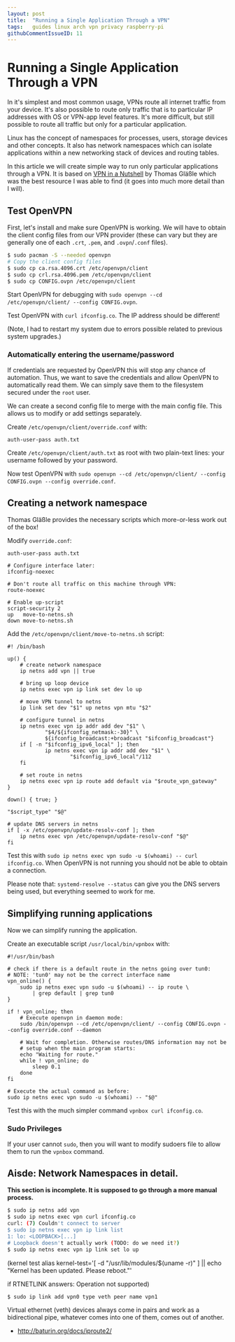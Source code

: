 ```yaml
---
layout: post
title:  "Running a Single Application Through a VPN"
tags:   guides linux arch vpn privacy raspberry-pi
githubCommentIssueID: 11
---
```


# Running a Single Application Through a VPN

In it's simplest and most common usage, VPNs route all internet traffic from your device. It's also possible to route only traffic that is to particular IP addresses with OS or VPN-app level features. It's more difficult, but still possible to route all traffic but only for a particular application.

Linux has the concept of namespaces for processes, users, storage devices and other concepts. It also has network namespaces which can isolate applications within a new networking stack of devices and routing tables.

In this article we will create simple way to run only particular applications through a VPN. It is based on [VPN in a Nutshell][vpn-nutshell] by Thomas Gläßle which was the best resource I was able to find (it goes into much more detail than I will).

## Test OpenVPN

First, let's install and make sure OpenVPN is working. We will have to obtain the client config files from our VPN provider (these can vary but they are generally one of each `.crt`, `.pem`, and `.ovpn`/`.conf` files).

```sh
$ sudo pacman -S --needed openvpn
# Copy the client config files
$ sudo cp ca.rsa.4096.crt /etc/openvpn/client
$ sudo cp crl.rsa.4096.pem /etc/openvpn/client
$ sudo cp CONFIG.ovpn /etc/openvpn/client
```

Start OpenVPN for debugging with `sudo openvpn --cd /etc/openvpn/client/ --config CONFIG.ovpn`.

Test OpenVPN with `curl ifconfig.co`. The IP address should be different!

(Note, I had to restart my system due to errors possible related to previous system upgrades.)

### Automatically entering the username/password

If credentials are requested by OpenVPN this will stop any chance of automation. Thus, we want to save the credentials and allow OpenVPN to automatically read them. We can simply save them to the filesystem secured under the `root` user.

We can create a second config file to merge with the main config file. This allows us to modify or add settings separately.

Create `/etc/openvpn/client/override.conf` with:

```
auth-user-pass auth.txt
```

Create `/etc/openvpn/client/auth.txt` as root with two plain-text lines: your username followed by your password.

Now test OpenVPN with `sudo openvpn --cd /etc/openvpn/client/ --config CONFIG.ovpn --config override.conf`.

## Creating a network namespace

Thomas Gläßle provides the necessary scripts which more-or-less work out of the box!

Modify `override.conf`:

```
auth-user-pass auth.txt

# Configure interface later:
ifconfig-noexec

# Don't route all traffic on this machine through VPN:
route-noexec

# Enable up-script
script-security 2
up   move-to-netns.sh
down move-to-netns.sh
```

Add the `/etc/openvpn/client/move-to-netns.sh` script:

```
#! /bin/bash

up() {
    # create network namespace
    ip netns add vpn || true

    # bring up loop device
    ip netns exec vpn ip link set dev lo up

    # move VPN tunnel to netns
    ip link set dev "$1" up netns vpn mtu "$2"

    # configure tunnel in netns
    ip netns exec vpn ip addr add dev "$1" \
            "$4/${ifconfig_netmask:-30}" \
            ${ifconfig_broadcast:+broadcast "$ifconfig_broadcast"}
    if [ -n "$ifconfig_ipv6_local" ]; then
            ip netns exec vpn ip addr add dev "$1" \
                    "$ifconfig_ipv6_local"/112
    fi

    # set route in netns
    ip netns exec vpn ip route add default via "$route_vpn_gateway"
}

down() { true; }

"$script_type" "$@"

# update DNS servers in netns
if [ -x /etc/openvpn/update-resolv-conf ]; then
    ip netns exec vpn /etc/openvpn/update-resolv-conf "$@"
fi
```

Test this with `sudo ip netns exec vpn sudo -u $(whoami) -- curl ifconfig.co`. When OpenVPN is not running you should not be able to obtain a connection.

Please note that: `systemd-resolve --status` can give you the DNS servers being used, but everything seemed to work for me.

## Simplifying running applications

Now we can simplify running the application.

Create an executable script `/usr/local/bin/vpnbox` with:

```
#!/usr/bin/bash

# check if there is a default route in the netns going over tun0:
# NOTE: 'tun0' may not be the correct interface name
vpn_online() {
    sudo ip netns exec vpn sudo -u $(whoami) -- ip route \
        | grep default | grep tun0
}

if ! vpn_online; then
    # Execute openvpn in daemon mode:
    sudo /bin/openvpn --cd /etc/openvpn/client/ --config CONFIG.ovpn --config override.conf --daemon

    # Wait for completion. Otherwise routes/DNS information may not be
    # setup when the main program starts:
    echo "Waiting for route."
    while ! vpn_online; do
        sleep 0.1
    done
fi

# Execute the actual command as before:
sudo ip netns exec vpn sudo -u $(whoami) -- "$@"
```

Test this with the much simpler command `vpnbox curl ifconfig.co`.

### Sudo Privileges

If your user cannot `sudo`, then you will want to modify sudoers file to allow them to run the `vpnbox` command.


## Aisde: Network Namespaces in detail.

**This section is incomplete. It is supposed to go through a more manual process.**

```sh
$ sudo ip netns add vpn
$ sudo ip netns exec vpn curl ifconfig.co
curl: (7) Couldn't connect to server
$ sudo ip netns exec vpn ip link list
1: lo: <LOOPBACK>[...]
# Loopback doesn't actually work (TODO: do we need it?)
$ sudo ip netns exec vpn ip link set lo up
```

(kernel test alias kernel-test='[ -d "/usr/lib/modules/$(uname -r)" ] || echo "Kernel has been updated. Please reboot."'

if RTNETLINK answers: Operation not supported)

```sh
$ sudo ip link add vpn0 type veth peer name vpn1
```

Virtual ethernet (veth) devices always come in pairs and work as a bidirectional pipe, whatever comes into one of them, comes out of another.
* http://baturin.org/docs/iproute2/


[vpn-nutshell]: https://coldfix.eu/2017/01/29/vpn-box/

